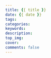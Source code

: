 ```yaml
---
title: {{ title }}
date: {{ date }}
tags:
categories:
keywords:
description:
top_img:
cover:
comments: false
---
```

